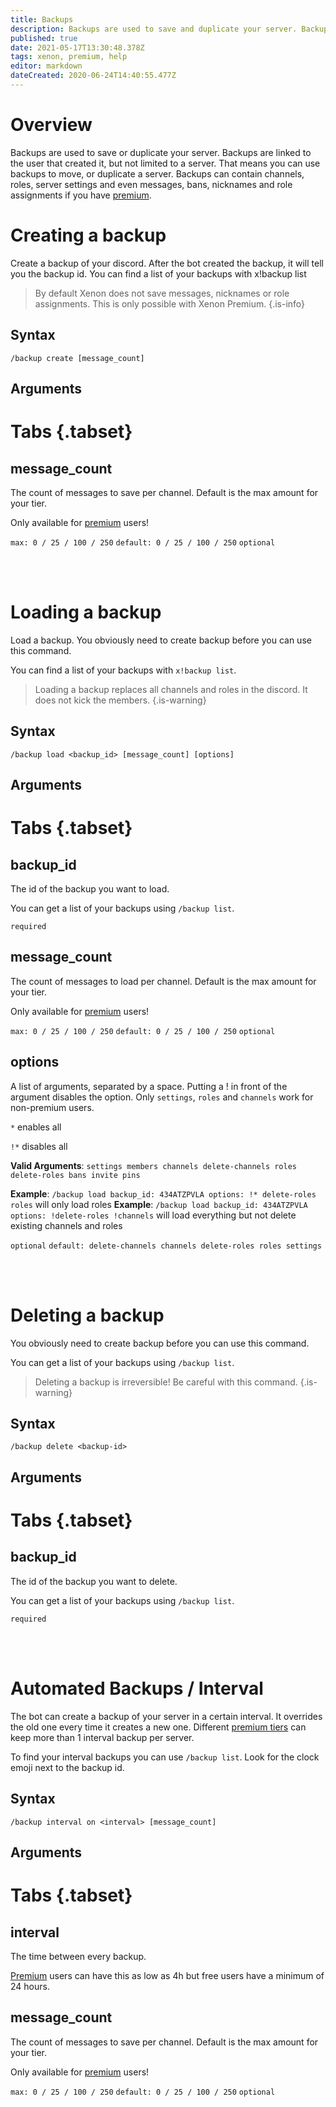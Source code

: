 ```yaml
---
title: Backups
description: Backups are used to save and duplicate your server. Backups are limited to the user that created it, but not limited to a server. That means you can use backups to move, or duplicate a server.
published: true
date: 2021-05-17T13:30:48.378Z
tags: xenon, premium, help
editor: markdown
dateCreated: 2020-06-24T14:40:55.477Z
---
```


# Overview

Backups are used to save or duplicate your server. Backups are linked to the user that created it, but not limited to a server. That means you can use backups to move, or duplicate a server.
Backups can contain channels, roles, server settings and even messages, bans, nicknames and role assignments if you have [premium](/premium).

# Creating a backup
Create a backup of your discord. After the bot created the backup, it will tell you the backup id. You can find a list of your backups with x!backup list

> By default Xenon does not save messages, nicknames or role assignments. This is only possible with Xenon Premium.
{.is-info}

## Syntax

`/backup create [message_count]`

## Arguments

# Tabs {.tabset}
## message_count

The count of messages to save per channel. Default is the max amount for your tier.

Only available for [premium](/premium) users!

`max: 0 / 25 / 100 / 250` `default: 0 / 25 / 100 / 250` `optional`

<br /><br />

# Loading a backup
Load a backup. You obviously need to create backup before you can use this command.

You can find a list of your backups with `x!backup list`.

> Loading a backup replaces all channels and roles in the discord. It does not kick the members.
{.is-warning}

## Syntax

`/backup load <backup_id> [message_count] [options]`

## Arguments

# Tabs {.tabset}
## backup_id

The id of the backup you want to load. 

You can get a list of your backups using `/backup list`.

`required`

## message_count

The count of messages to load per channel. Default is the max amount for your tier.

Only available for [premium](/premium) users!

`max: 0 / 25 / 100 / 250` `default: 0 / 25 / 100 / 250` `optional`

## options

A list of arguments, separated by a space. Putting a ! in front of the argument disables the option.
Only `settings`, `roles` and `channels` work for non-premium users.

`*` enables all

`!*` disables all

**Valid Arguments**: `settings members channels delete-channels roles delete-roles bans invite pins`

**Example**: `/backup load backup_id: 434ATZPVLA options: !* delete-roles roles` will only load roles
**Example**: `/backup load backup_id: 434ATZPVLA options: !delete-roles !channels` will load everything but not delete existing channels and roles

`optional` `default: delete-channels channels delete-roles roles settings`

<br /><br />

# Deleting a backup

You obviously need to create backup before you can use this command.

You can get a list of your backups using `/backup list`.

> Deleting a backup is irreversible! Be careful with this command.
{.is-warning}

## Syntax

`/backup delete <backup-id>`

## Arguments

# Tabs {.tabset}
## backup_id

The id of the backup you want to delete. 

You can get a list of your backups using `/backup list`.

`required`

<br /><br />

# Automated Backups / Interval

The bot can create a backup of your server in a certain interval. It overrides the old one every time it creates a new one. Different [premium tiers](https://wiki.xenon.bot/en/premium#xenon-tiers) can keep more than 1 interval backup per server.

To find your interval backups you can use `/backup list`. Look for the clock emoji next to the backup id.

## Syntax

`/backup interval on <interval> [message_count]`

## Arguments

# Tabs {.tabset}
## interval

The time between every backup.

[Premium](https://wiki.xenon.bot/en/premium#xenon-tiers) users can have this as low as 4h but free users have a minimum of 24 hours.

## message_count

The count of messages to save per channel. Default is the max amount for your tier.

Only available for [premium](/premium) users!

`max: 0 / 25 / 100 / 250` `default: 0 / 25 / 100 / 250` `optional`
